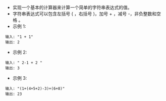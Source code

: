 - 实现一个基本的计算器来计算一个简单的字符串表达式的值。
- 字符串表达式可以包含左括号 ( ，右括号 )，加号 + ，减号 -，非负整数和空格  。
- 示例 1:
```
输入: "1 + 1"
输出: 2
```
- 示例 2:
```
输入: " 2-1 + 2 "
输出: 3
```
- 示例 3:
```
输入: "(1+(4+5+2)-3)+(6+8)"
输出: 23
```